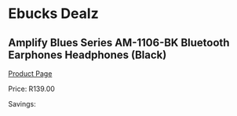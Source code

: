 
# Ebucks Dealz
## Amplify Blues Series AM-1106-BK Bluetooth Earphones Headphones (Black)
[Product Page](https://www.ebucks.com/web/shop/productSelected.do?prodId=1161786400&catId=1205739018)

Price: R139.00

Savings: 


	
